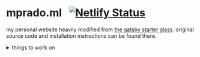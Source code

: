 # mprado.ml &nbsp; [![Netlify Status](https://api.netlify.com/api/v1/badges/2a50d69c-c86c-4bf2-ae00-7a9e0f1535fc/deploy-status)](https://app.netlify.com/sites/mprado/deploys)
my personal website heavily modified from [the gatsby starter glass](https://github.com/yinkakun/gatsby-starter-glass). original source code and installation instructions can be found there.

<details>
<summary> things to work on </summary>

## goals
* finish up adding experience.

## optimizations
* remove unnecessary files such as image files and unused JS code in index-template.
* add alt captions and specify both dimensions on the icons.
* remove unused code in home-template.
* add custom descriptions for each post.

## issues
* none at the moment.

## ideas
* add a [slide section](https://www.w3schools.com/howto/howto_js_quotes_slideshow.asp) for testimonials?
* color palette revamp.
* move sitemap and sitemap submission plugins from netlify plugins to local install.
* revamp logo/favicon.

</details>